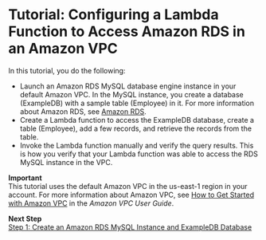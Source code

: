 # Tutorial: Configuring a Lambda Function to Access Amazon RDS in an Amazon VPC<a name="vpc-rds"></a>

In this tutorial, you do the following:
+ Launch an Amazon RDS MySQL database engine instance in your default Amazon VPC\. In the MySQL instance, you create a database \(ExampleDB\) with a sample table \(Employee\) in it\. For more information about Amazon RDS, see [Amazon RDS](https://aws.amazon.com/rds)\.
+ Create a Lambda function to access the ExampleDB database, create a table \(Employee\), add a few records, and retrieve the records from the table\.
+ Invoke the Lambda function manually and verify the query results\. This is how you verify that your Lambda function was able to access the RDS MySQL instance in the VPC\.

**Important**  
This tutorial uses the default Amazon VPC in the us\-east\-1 region in your account\. For more information about Amazon VPC, see [How to Get Started with Amazon VPC](http://docs.aws.amazon.com/AmazonVPC/latest/UserGuide/VPC_Introduction.html#howto) in the *Amazon VPC User Guide*\. 

**Next Step**  
[Step 1: Create an Amazon RDS MySQL Instance and ExampleDB Database](vpc-rds-create-rds-mysql.md)